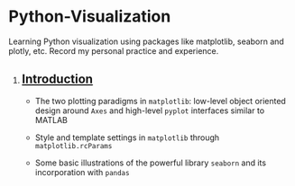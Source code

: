# Python-Visualization
Learning Python visualization using packages like matplotlib, seaborn and plotly, etc. Record my personal practice and experience.

1. ## [Introduction](./notebook/intro.ipynb)

   - The two plotting paradigms in `matplotlib`: low-level object oriented design around `Axes` and high-level `pyplot` interfaces similar to MATLAB

   - Style and template settings in `matplotlib` through `matplotlib.rcParams`

   - Some basic illustrations of the powerful library `seaborn` and its incorporation with `pandas`

     